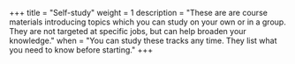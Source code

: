 +++
title = "Self-study"
weight = 1
description = "These are are course materials introducing topics which you can study on your own or in a group. They are not targeted at specific jobs, but can help broaden your knowledge."
when = "You can study these tracks any time. They list what you need to know before starting."
+++
